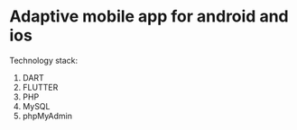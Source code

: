 # Adaptive mobile app for android and ios 
Technology stack:

1. DART
2. FLUTTER
3. PHP
4. MySQL
5. phpMyAdmin
